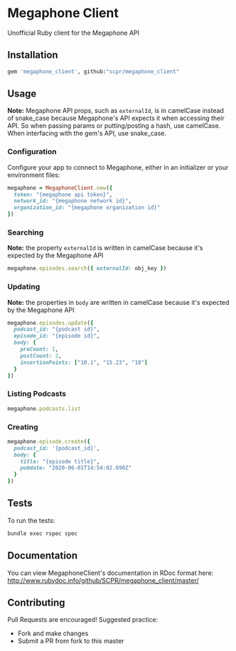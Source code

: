 # Megaphone Client
Unofficial Ruby client for the Megaphone API

## Installation
```bash
gem 'megaphone_client', github:"scpr/megaphone_client"
```

## Usage
**Note:** Megaphone API props, such as `externalId`, is in camelCase instead of snake_case because Megaphone's API expects it when accessing their API. So when passing params or putting/posting a hash, use camelCase. When interfacing with the gem's API, use snake_case.

### Configuration
Configure your app to connect to Megaphone, either in an initializer or your environment files:

```ruby
megaphone = MegaphoneClient.new({
  token: "{megaphone api token}",
  network_id: "{megaphone network id}",
  organization_id: "{megaphone organization id}"
})
```

### Searching

**Note:** the property `externalId` is written in camelCase because it's expected by the Megaphone API

```ruby
megaphone.episodes.search({ externalId: obj_key })
```

### Updating

**Note:** the properties in `body` are written in camelCase because it's expected by the Megaphone API

```ruby
megaphone.episodes.update({
  podcast_id: "{podcast id}",
  episode_id: "{episode id}",
  body: {
    preCount: 1,
    postCount: 2,
    insertionPoints: ["10.1", "15.23", "18"]
  }
})
```

### Listing Podcasts

```ruby
megaphone.podcasts.list
```

### Creating

```ruby
megaphone.episode.create({
  podcast_id: '{podcast_id}',
  body: {
    title: "{episode title}",
    pubdate: "2020-06-01T14:54:02.690Z"
  }
})
```

## Tests

To run the tests:
```bash
bundle exec rspec spec
```

## Documentation

You can view MegaphoneClient's documentation in RDoc format here:
http://www.rubydoc.info/github/SCPR/megaphone_client/master/

## Contributing

Pull Requests are encouraged! Suggested practice:
- Fork and make changes
- Submit a PR from fork to this master